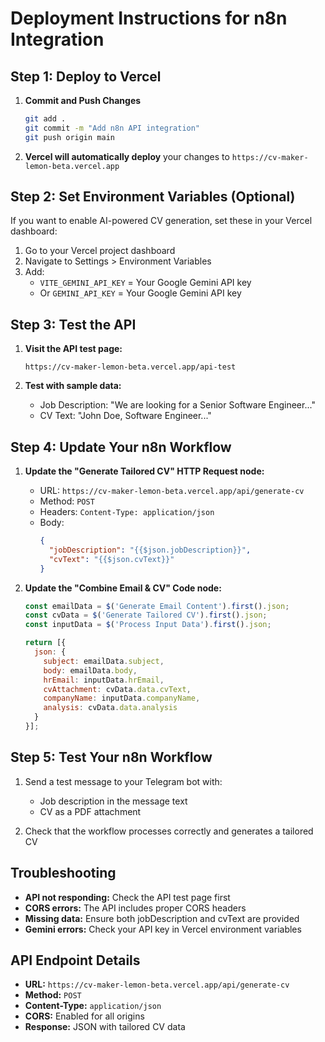 # Deployment Instructions for n8n Integration

## Step 1: Deploy to Vercel

1. **Commit and Push Changes**
   ```bash
   git add .
   git commit -m "Add n8n API integration"
   git push origin main
   ```

2. **Vercel will automatically deploy** your changes to `https://cv-maker-lemon-beta.vercel.app`

## Step 2: Set Environment Variables (Optional)

If you want to enable AI-powered CV generation, set these in your Vercel dashboard:

1. Go to your Vercel project dashboard
2. Navigate to Settings > Environment Variables
3. Add:
   - `VITE_GEMINI_API_KEY` = Your Google Gemini API key
   - Or `GEMINI_API_KEY` = Your Google Gemini API key

## Step 3: Test the API

1. **Visit the API test page:**
   ```
   https://cv-maker-lemon-beta.vercel.app/api-test
   ```

2. **Test with sample data:**
   - Job Description: "We are looking for a Senior Software Engineer..."
   - CV Text: "John Doe, Software Engineer..."

## Step 4: Update Your n8n Workflow

1. **Update the "Generate Tailored CV" HTTP Request node:**
   - URL: `https://cv-maker-lemon-beta.vercel.app/api/generate-cv`
   - Method: `POST`
   - Headers: `Content-Type: application/json`
   - Body: 
     ```json
     {
       "jobDescription": "{{$json.jobDescription}}",
       "cvText": "{{$json.cvText}}"
     }
     ```

2. **Update the "Combine Email & CV" Code node:**
   ```javascript
   const emailData = $('Generate Email Content').first().json;
   const cvData = $('Generate Tailored CV').first().json;
   const inputData = $('Process Input Data').first().json;

   return [{
     json: {
       subject: emailData.subject,
       body: emailData.body,
       hrEmail: inputData.hrEmail,
       cvAttachment: cvData.data.cvText,
       companyName: inputData.companyName,
       analysis: cvData.data.analysis
     }
   }];
   ```

## Step 5: Test Your n8n Workflow

1. Send a test message to your Telegram bot with:
   - Job description in the message text
   - CV as a PDF attachment

2. Check that the workflow processes correctly and generates a tailored CV

## Troubleshooting

- **API not responding:** Check the API test page first
- **CORS errors:** The API includes proper CORS headers
- **Missing data:** Ensure both jobDescription and cvText are provided
- **Gemini errors:** Check your API key in Vercel environment variables

## API Endpoint Details

- **URL:** `https://cv-maker-lemon-beta.vercel.app/api/generate-cv`
- **Method:** `POST`
- **Content-Type:** `application/json`
- **CORS:** Enabled for all origins
- **Response:** JSON with tailored CV data

